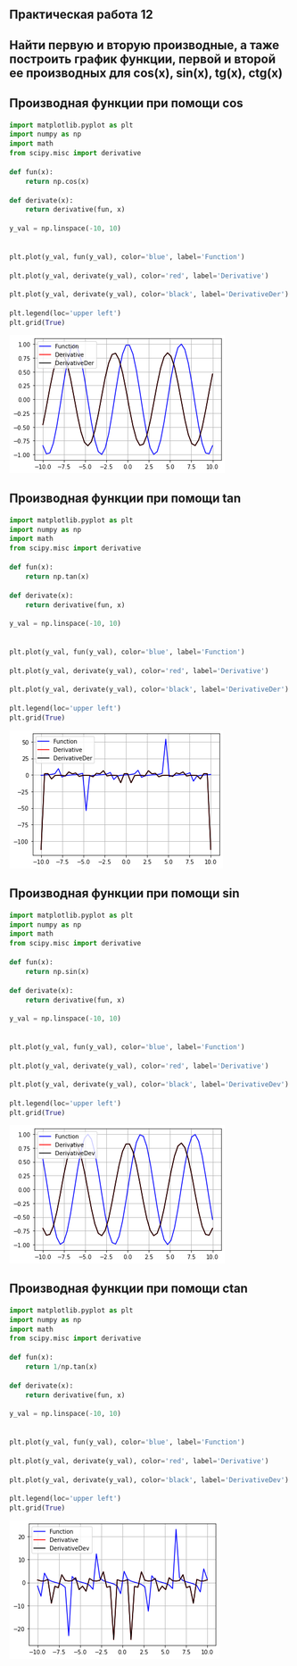 ## Практическая работа 12 ##

##  Найти первую и вторую производные, а таже построить график функции, первой и второй ее производных для cos(x), sin(x), tg(x), ctg(x) ##


## Производная функции при помощи cos ##
```python
import matplotlib.pyplot as plt
import numpy as np
import math
from scipy.misc import derivative

def fun(x):
    return np.cos(x)

def derivate(x):
    return derivative(fun, x)

y_val = np.linspace(-10, 10)


plt.plot(y_val, fun(y_val), color='blue', label='Function')

plt.plot(y_val, derivate(y_val), color='red', label='Derivative')

plt.plot(y_val, derivate(y_val), color='black', label='DerivativeDer')

plt.legend(loc='upper left')
plt.grid(True)
```


    
![png](output_0_0.png)
    


## Производная функции при помощи tan ##
```python
import matplotlib.pyplot as plt
import numpy as np
import math
from scipy.misc import derivative

def fun(x):
    return np.tan(x)

def derivate(x):
    return derivative(fun, x)

y_val = np.linspace(-10, 10)


plt.plot(y_val, fun(y_val), color='blue', label='Function')

plt.plot(y_val, derivate(y_val), color='red', label='Derivative')

plt.plot(y_val, derivate(y_val), color='black', label='DerivativeDer')

plt.legend(loc='upper left')
plt.grid(True)
```


    
![png](output_1_0.png)
    



## Производная функции при помощи sin ##
```python
import matplotlib.pyplot as plt
import numpy as np
import math
from scipy.misc import derivative

def fun(x):
    return np.sin(x)

def derivate(x):
    return derivative(fun, x)

y_val = np.linspace(-10, 10)


plt.plot(y_val, fun(y_val), color='blue', label='Function')

plt.plot(y_val, derivate(y_val), color='red', label='Derivative')

plt.plot(y_val, derivate(y_val), color='black', label='DerivativeDev')

plt.legend(loc='upper left')
plt.grid(True)
```


    
![png](output_2_0.png)
    



## Производная функции при помощи ctan ##
```python
import matplotlib.pyplot as plt
import numpy as np
import math
from scipy.misc import derivative

def fun(x):
    return 1/np.tan(x)

def derivate(x):
    return derivative(fun, x)

y_val = np.linspace(-10, 10)


plt.plot(y_val, fun(y_val), color='blue', label='Function')

plt.plot(y_val, derivate(y_val), color='red', label='Derivative')

plt.plot(y_val, derivate(y_val), color='black', label='DerivativeDev')

plt.legend(loc='upper left')
plt.grid(True)
```


    
![png](output_3_0.png)
    



```python

```
